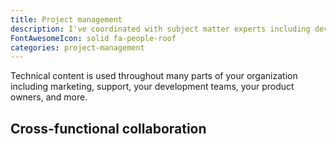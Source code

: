 ```yaml
---
title: Project management
description: I've coordinated with subject matter experts including developers, product managers, support teams, and senior management.
FontAwesomeIcon: solid fa-people-roof
categories: project-management
---
```


Technical content is used throughout many parts of your organization including  marketing, support, your development teams, your product owners, and more.





## Cross-functional collaboration
